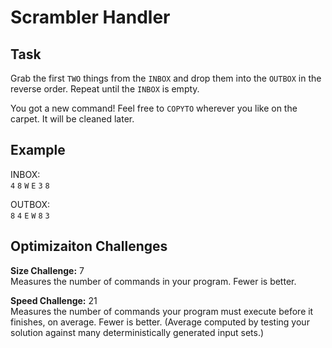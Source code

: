 
# Scrambler Handler

## Task

Grab the first `TWO` things from the `INBOX` and drop them into the `OUTBOX` in the reverse order. Repeat until the `INBOX` is empty. 

You got a new command! Feel free to `COPYTO` wherever you like on the carpet. It will be cleaned later.

## Example

INBOX:  
`4` `8` `W` `E` `3` `8`

OUTBOX:  
`8` `4` `E` `W` `8` `3`

## Optimizaiton Challenges

**Size Challenge:** 7  
Measures the number of commands in your program. Fewer is better.

**Speed Challenge:** 21  
Measures the number of commands your program must execute before it finishes, on average. Fewer is better. (Average computed by testing your solution against many deterministically generated input sets.)
